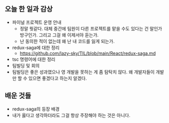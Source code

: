 ## 오늘 한 일과 감상

- 파이널 프로젝트 운영 안내
  - 정말 뭣같다. 대체 중간에 팀원이 다른 프로젝트를 맡을 수도 있다는 건 말인가 방구인가. 그리고 그걸 왜 이제서야 듣는가.
  - 난 동의한 적이 없는데 왜 난 내 코드를 잃게 되는가.
- redux-saga에 대한 정리
  - https://github.com/lazy-sky/TIL/blob/main/React/redux-saga.md
- tsc 명령어에 대한 정리
- 팀빌딩 및 회의
- 팀빌딩은 좋은 성과였으나 영 개발을 못하는 게 좀 탐탁치 않다. 왜 개발자들이 개발만 할 수 있으면 좋겠다고 하는지 알겠다.

## 배운 것들

- redux-saga의 등장 배경
- 내가 옳다고 생각하더라도 그걸 항상 주장해야 하는 것은 아니다.
